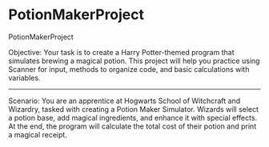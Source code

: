 # PotionMakerProject
PotionMakerProject

Objective:
Your task is to create a Harry Potter-themed program that simulates brewing a magical potion. This project will help you practice using Scanner for input, methods to organize code, and basic calculations with variables.
________________________________________
Scenario:
You are an apprentice at Hogwarts School of Witchcraft and Wizardry, tasked with creating a Potion Maker Simulator. Wizards will select a potion base, add magical ingredients, and enhance it with special effects. At the end, the program will calculate the total cost of their potion and print a magical receipt.
